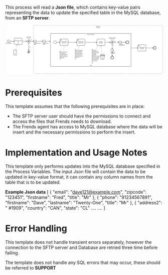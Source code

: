 This process will read a **Json file**, which contains key-value pairs representing the data to update the specified table in the MySQL database, from an **SFTP server**. 



![Template](assets/Json_file_from_SFTP_server_to_MySQL_Database_UPDATE.svg)

# Prerequisites

This template assumes that the following prerequisites are in place:

- The SFTP server user should have the permissions to connect and access 
  the files that Frends needs to download.
- The Frends agent has access to MySQL database where the data will be insert and the necessary permissions to perform the insert.

# Implementation and Usage Notes

This template only performs updates into the MySQL database specified in the Process Variables.
The input Json file will contain the data to be updated in key-value format, it can contain any column names from the table that is to be updated.


**Example Json data**
[
	{
		"email": "dave121@example.com",
		"zipcode": "123451",
		"firstname": "Fred",
		"title": "Mr"
	},
	{
		"phone": "91234567891",
		"firstname": "Dave",
		"lastname": "Twenty-One",
		"title": "Mr"
	},
	{
		"address2": " #1909",
		"country": "CAN",
		"state": "CL"
		....
		....
]
# Error Handling

This template does not handle transient errors separately, however the connection
to the SFTP server and Database are retried three time before failing.

The template does not handle any SQL errors that may occur, these should be referred to **SUPPORT**
